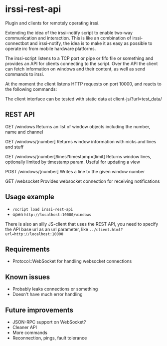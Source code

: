 irssi-rest-api
==============

Plugin and clients for remotely operating irssi.

Extending the idea of the irssi-notify script to enable two-way communication and interaction. This is like an combination of irssi-connectbot and irssi-notify, the idea is to make it as easy as possible to operate irc from mobile hardware platforms.

The irssi-script listens to a TCP port or pipe or fifo file or something and provides an API for clients connecting to the script. Over the API the client can fetch information on windows and their content, as well as send commands to irssi.

At the moment the client listens HTTP requests on port 10000, and reacts to the following commands:

The client interface can be tested with static data at client-js/?url=test_data/


REST API
-----------

GET /windows
Returns an list of window objects including the number, name and channel

GET /windows/[number]
Returns window information with nicks and lines and stuff

GET /windows/[number]/lines?timestamp=[limit]
Returns window lines, optionally limited by timestamp param. Useful for updating a view

POST /windows/[number]
Writes a line to the given window number

GET /websocket
Provides websocket connection for receiving notifications

Usage example
-------------
* `/script load irssi-rest-api`
* open `http://localhost:10000/windows`

There is also an silly JS-client that uses the REST API, you need to specify the API base url as an url parameter, like `../client.html?url=http://localhost:10000`

Requirements
------------
* Protocol::WebSocket for handling websocket connections

Known issues
------------
* Probably leaks connections or something
* Doesn't have much error handling

Future improvements
-------------------
* JSON-RPC support on WebSocket?
* Cleaner API
* More commands
* Reconnection, pings, fault tolerance
